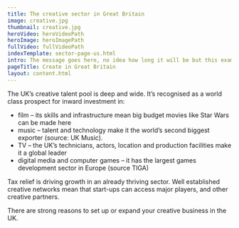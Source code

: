 ```yaml
---
title: The creative sector in Great Britain
image: creative.jpg
thumbnail: creative.jpg
heroVideo: heroVideoPath
heroImage: heroImagePath
fullVideo: fullVideoPath
indexTemplate: sector-page-us.html
intro: The message goes here, no idea how long it will be but this example copy is 18 words.
pageTitle: Create in Great Britain
layout: content.html
---
```

 
The UK’s creative talent pool is deep and wide. It’s recognised as a world class prospect for inward investment in:
*	film – its skills and infrastructure mean big budget movies like Star Wars can be made here 
*	music – talent and technology make it the world’s second biggest exporter (source: UK Music).
*	TV – the UK’s technicians, actors, location and production facilities make it a global leader
*	digital media and computer games – it has the largest games development sector in Europe (source TIGA)

Tax relief is driving growth in an already thriving sector. Well established creative networks mean that start-ups can access major players, and other creative partners.

There are strong reasons to set up or expand your creative business in the UK.    